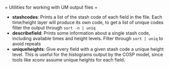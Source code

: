 = Utilities for working with UM output files =

* **stashcodes**: Prints a list of the stash code of each field in the file.
  Each time/height layer will produce its own code, to get a list of unique
  codes filter the output through `sort -n | uniq`
* **describefield**: Prints some information about a single stash code,
  including available times and height levels. Filter through `sort | uniq` to
  avoid repeats
* **uniqueheights**: Give every field with a given stash code a unique height
  level. This is useful for the histograms output by the COSP model, since
  tools like xconv assume unique heights for each field.

